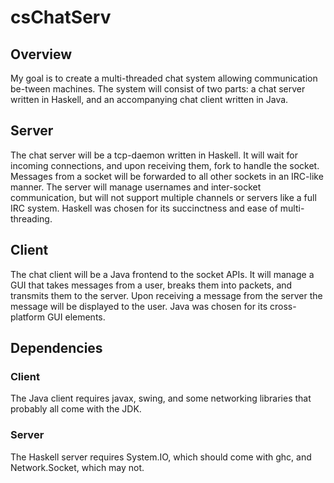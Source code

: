 csChatServ
==========

Overview
--------
My goal is to create a multi-threaded chat system allowing communication be-tween machines. The system will consist of two parts: a chat server written in Haskell, and an accompanying chat client written in Java.  

Server
------
The chat server will be a tcp-daemon written in Haskell. It will wait for incoming connections, and upon receiving them, fork to handle the socket. Messages from a socket will be forwarded to all other sockets in an IRC-like manner. The server will manage usernames and inter-socket communication, but will not support
multiple channels or servers like a full IRC system. Haskell was chosen for its
succinctness and ease of multi-threading.

Client
------
The chat client will be a Java frontend to the socket APIs. It will manage a
GUI that takes messages from a user, breaks them into packets, and transmits
them to the server. Upon receiving a message from the server the message will
be displayed to the user. Java was chosen for its cross-platform GUI elements.

Dependencies
------------
### Client

The Java client requires javax, swing, and some networking libraries that probably all come with the JDK.

### Server

The Haskell server requires System.IO, which should come with ghc, and Network.Socket, which may not.
